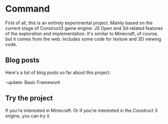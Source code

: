 # Command 

First of all,
this is an entirely experimental project. 
Mainly based on the current stage of Construct3 game engine: JS Open and 3d-related features of the exploration and implementation. 
It's similar to Minecraft, of course, but it comes from the web. Includes some code for texture and 3D viewing code.

## Blog posts

Here's a list of blog posts so far about this project.

-update:
Basic Framework


## Try the project
If you're interested in Minecraft. Or if you're interested in the Construct 3 engine, you can try it.




